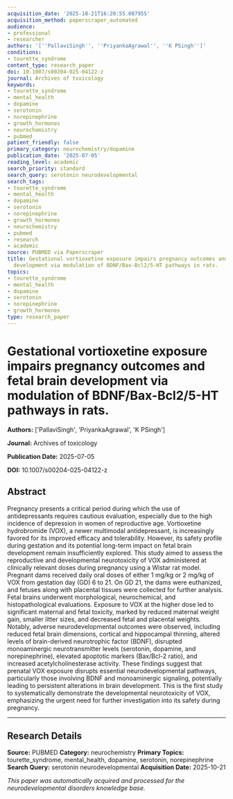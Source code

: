 ```yaml
---
acquisition_date: '2025-10-21T16:20:55.087955'
acquisition_method: paperscraper_automated
audience:
- professional
- researcher
authors: '[''PallaviSingh'', ''PriyankaAgrawal'', ''K PSingh'']'
conditions:
- tourette_syndrome
content_type: research_paper
doi: 10.1007/s00204-025-04122-z
journal: Archives of toxicology
keywords:
- tourette_syndrome
- mental_health
- dopamine
- serotonin
- norepinephrine
- growth_hormones
- neurochemistry
- pubmed
patient_friendly: false
primary_category: neurochemistry/dopamine
publication_date: '2025-07-05'
reading_level: academic
search_priority: standard
search_query: serotonin neurodevelopmental
search_tags:
- tourette_syndrome
- mental_health
- dopamine
- serotonin
- norepinephrine
- growth_hormones
- neurochemistry
- pubmed
- research
- academic
source: PUBMED via Paperscraper
title: Gestational vortioxetine exposure impairs pregnancy outcomes and fetal brain
  development via modulation of BDNF/Bax-Bcl2/5-HT pathways in rats.
topics:
- tourette_syndrome
- mental_health
- dopamine
- serotonin
- norepinephrine
- growth_hormones
type: research_paper
---
```


# Gestational vortioxetine exposure impairs pregnancy outcomes and fetal brain development via modulation of BDNF/Bax-Bcl2/5-HT pathways in rats.

**Authors:** ['PallaviSingh', 'PriyankaAgrawal', 'K PSingh']

**Journal:** Archives of toxicology

**Publication Date:** 2025-07-05

**DOI:** 10.1007/s00204-025-04122-z

## Abstract

Pregnancy presents a critical period during which the use of antidepressants requires cautious evaluation, especially due to the high incidence of depression in women of reproductive age. Vortioxetine hydrobromide (VOX), a newer multimodal antidepressant, is increasingly favored for its improved efficacy and tolerability. However, its safety profile during gestation and its potential long-term impact on fetal brain development remain insufficiently explored. This study aimed to assess the reproductive and developmental neurotoxicity of VOX administered at clinically relevant doses during pregnancy using a Wistar rat model. Pregnant dams received daily oral doses of either 1 mg/kg or 2 mg/kg of VOX from gestation day (GD) 6 to 21. On GD 21, the dams were euthanized, and fetuses along with placental tissues were collected for further analysis. Fetal brains underwent morphological, neurochemical, and histopathological evaluations. Exposure to VOX at the higher dose led to significant maternal and fetal toxicity, marked by reduced maternal weight gain, smaller litter sizes, and decreased fetal and placental weights. Notably, adverse neurodevelopmental outcomes were observed, including reduced fetal brain dimensions, cortical and hippocampal thinning, altered levels of brain-derived neurotrophic factor (BDNF), disrupted monoaminergic neurotransmitter levels (serotonin, dopamine, and norepinephrine), elevated apoptotic markers (Bax/Bcl-2 ratio), and increased acetylcholinesterase activity. These findings suggest that prenatal VOX exposure disrupts essential neurodevelopmental pathways, particularly those involving BDNF and monoaminergic signaling, potentially leading to persistent alterations in brain development. This is the first study to systematically demonstrate the developmental neurotoxicity of VOX, emphasizing the urgent need for further investigation into its safety during pregnancy.

---

## Research Details

**Source:** PUBMED
**Category:** neurochemistry
**Primary Topics:** tourette_syndrome, mental_health, dopamine, serotonin, norepinephrine
**Search Query:** serotonin neurodevelopmental
**Acquisition Date:** 2025-10-21

*This paper was automatically acquired and processed for the neurodevelopmental disorders knowledge base.*
